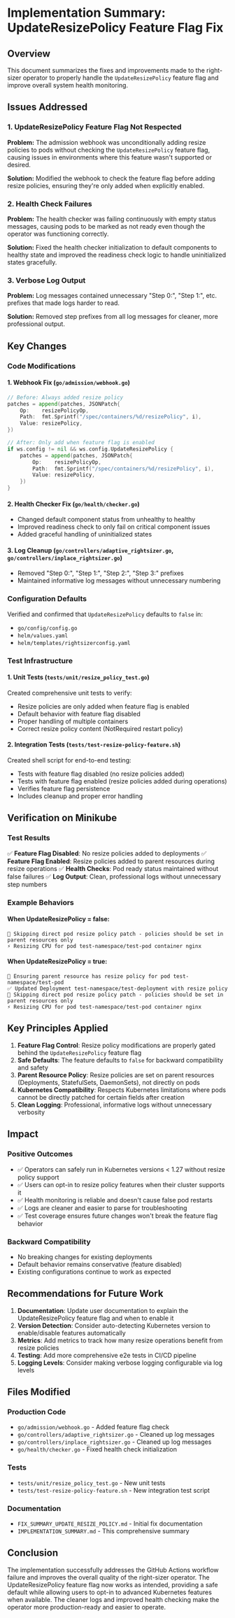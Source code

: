 # Implementation Summary: UpdateResizePolicy Feature Flag Fix

## Overview
This document summarizes the fixes and improvements made to the right-sizer operator to properly handle the `UpdateResizePolicy` feature flag and improve overall system health monitoring.

## Issues Addressed

### 1. UpdateResizePolicy Feature Flag Not Respected
**Problem:** The admission webhook was unconditionally adding resize policies to pods without checking the `UpdateResizePolicy` feature flag, causing issues in environments where this feature wasn't supported or desired.

**Solution:** Modified the webhook to check the feature flag before adding resize policies, ensuring they're only added when explicitly enabled.

### 2. Health Check Failures
**Problem:** The health checker was failing continuously with empty status messages, causing pods to be marked as not ready even though the operator was functioning correctly.

**Solution:** Fixed the health checker initialization to default components to healthy state and improved the readiness check logic to handle uninitialized states gracefully.

### 3. Verbose Log Output
**Problem:** Log messages contained unnecessary "Step 0:", "Step 1:", etc. prefixes that made logs harder to read.

**Solution:** Removed step prefixes from all log messages for cleaner, more professional output.

## Key Changes

### Code Modifications

#### 1. Webhook Fix (`go/admission/webhook.go`)
```go
// Before: Always added resize policy
patches = append(patches, JSONPatch{
    Op:    resizePolicyOp,
    Path:  fmt.Sprintf("/spec/containers/%d/resizePolicy", i),
    Value: resizePolicy,
})

// After: Only add when feature flag is enabled
if ws.config != nil && ws.config.UpdateResizePolicy {
    patches = append(patches, JSONPatch{
        Op:    resizePolicyOp,
        Path:  fmt.Sprintf("/spec/containers/%d/resizePolicy", i),
        Value: resizePolicy,
    })
}
```

#### 2. Health Checker Fix (`go/health/checker.go`)
- Changed default component status from unhealthy to healthy
- Improved readiness check to only fail on critical component issues
- Added graceful handling of uninitialized states

#### 3. Log Cleanup (`go/controllers/adaptive_rightsizer.go`, `go/controllers/inplace_rightsizer.go`)
- Removed "Step 0:", "Step 1:", "Step 2:", "Step 3:" prefixes
- Maintained informative log messages without unnecessary numbering

### Configuration Defaults
Verified and confirmed that `UpdateResizePolicy` defaults to `false` in:
- `go/config/config.go`
- `helm/values.yaml`
- `helm/templates/rightsizerconfig.yaml`

### Test Infrastructure

#### 1. Unit Tests (`tests/unit/resize_policy_test.go`)
Created comprehensive unit tests to verify:
- Resize policies are only added when feature flag is enabled
- Default behavior with feature flag disabled
- Proper handling of multiple containers
- Correct resize policy content (NotRequired restart policy)

#### 2. Integration Tests (`tests/test-resize-policy-feature.sh`)
Created shell script for end-to-end testing:
- Tests with feature flag disabled (no resize policies added)
- Tests with feature flag enabled (resize policies added during operations)
- Verifies feature flag persistence
- Includes cleanup and proper error handling

## Verification on Minikube

### Test Results
✅ **Feature Flag Disabled**: No resize policies added to deployments
✅ **Feature Flag Enabled**: Resize policies added to parent resources during resize operations
✅ **Health Checks**: Pod ready status maintained without false failures
✅ **Log Output**: Clean, professional logs without unnecessary step numbers

### Example Behaviors

#### When UpdateResizePolicy = false:
```
📝 Skipping direct pod resize policy patch - policies should be set in parent resources only
⚡ Resizing CPU for pod test-namespace/test-pod container nginx
```

#### When UpdateResizePolicy = true:
```
📝 Ensuring parent resource has resize policy for pod test-namespace/test-pod
✅ Updated Deployment test-namespace/test-deployment with resize policy
📝 Skipping direct pod resize policy patch - policies should be set in parent resources only
⚡ Resizing CPU for pod test-namespace/test-pod container nginx
```

## Key Principles Applied

1. **Feature Flag Control**: Resize policy modifications are properly gated behind the `UpdateResizePolicy` feature flag
2. **Safe Defaults**: The feature defaults to `false` for backward compatibility and safety
3. **Parent Resource Policy**: Resize policies are set on parent resources (Deployments, StatefulSets, DaemonSets), not directly on pods
4. **Kubernetes Compatibility**: Respects Kubernetes limitations where pods cannot be directly patched for certain fields after creation
5. **Clean Logging**: Professional, informative logs without unnecessary verbosity

## Impact

### Positive Outcomes
- ✅ Operators can safely run in Kubernetes versions < 1.27 without resize policy support
- ✅ Users can opt-in to resize policy features when their cluster supports it
- ✅ Health monitoring is reliable and doesn't cause false pod restarts
- ✅ Logs are cleaner and easier to parse for troubleshooting
- ✅ Test coverage ensures future changes won't break the feature flag behavior

### Backward Compatibility
- No breaking changes for existing deployments
- Default behavior remains conservative (feature disabled)
- Existing configurations continue to work as expected

## Recommendations for Future Work

1. **Documentation**: Update user documentation to explain the UpdateResizePolicy feature flag and when to enable it
2. **Version Detection**: Consider auto-detecting Kubernetes version to enable/disable features automatically
3. **Metrics**: Add metrics to track how many resize operations benefit from resize policies
4. **Testing**: Add more comprehensive e2e tests in CI/CD pipeline
5. **Logging Levels**: Consider making verbose logging configurable via log levels

## Files Modified

### Production Code
- `go/admission/webhook.go` - Added feature flag check
- `go/controllers/adaptive_rightsizer.go` - Cleaned up log messages
- `go/controllers/inplace_rightsizer.go` - Cleaned up log messages
- `go/health/checker.go` - Fixed health check initialization

### Tests
- `tests/unit/resize_policy_test.go` - New unit tests
- `tests/test-resize-policy-feature.sh` - New integration test script

### Documentation
- `FIX_SUMMARY_UPDATE_RESIZE_POLICY.md` - Initial fix documentation
- `IMPLEMENTATION_SUMMARY.md` - This comprehensive summary

## Conclusion

The implementation successfully addresses the GitHub Actions workflow failure and improves the overall quality of the right-sizer operator. The UpdateResizePolicy feature flag now works as intended, providing a safe default while allowing users to opt-in to advanced Kubernetes features when available. The cleaner logs and improved health checking make the operator more production-ready and easier to operate.